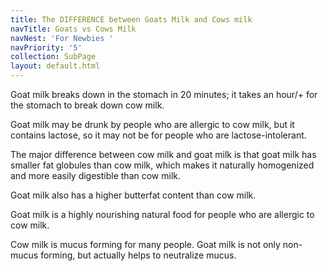```yaml
---
title: The DIFFERENCE between Goats Milk and Cows milk
navTitle: Goats vs Cows Milk
navNest: 'For Newbies '
navPriority: '5'
collection: SubPage
layout: default.html
---
```

Goat milk breaks down in the stomach in 20 minutes; it takes an hour/+ for the stomach to break down cow milk.

Goat milk may be drunk by people who are allergic to cow milk, but it contains lactose, so it may not be for people who are lactose-intolerant.

The major difference between cow milk and goat milk is that goat milk has smaller fat globules than cow milk, which makes it naturally homogenized and more easily digestible than cow milk.

Goat milk also has a higher butterfat content than cow milk.

Goat milk is a highly nourishing natural food for people who are allergic to cow milk.

Cow milk is mucus forming for many people. Goat milk is not only non-mucus forming, but actually helps to neutralize mucus.
